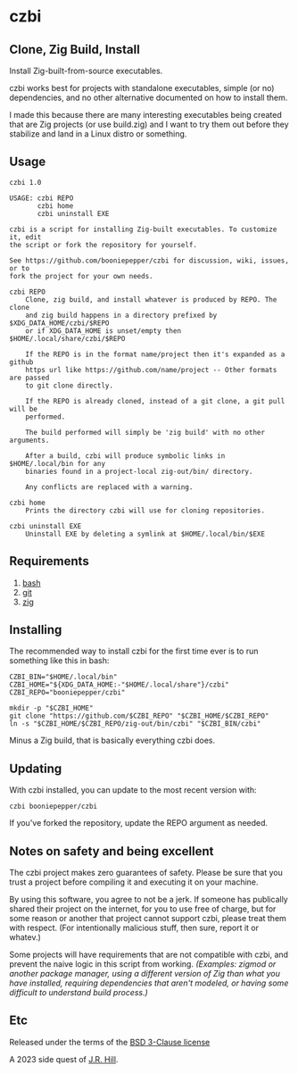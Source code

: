 # czbi

## Clone, Zig Build, Install

Install Zig-built-from-source executables.

czbi works best for projects with standalone executables, simple (or no)
dependencies, and no other alternative documented on how to install them.

I made this because there are many interesting executables being created that
are Zig projects (or use build.zig) and I want to try them out before they
stabilize and land in a Linux distro or something.

## Usage

```
czbi 1.0

USAGE: czbi REPO
       czbi home
       czbi uninstall EXE

czbi is a script for installing Zig-built executables. To customize it, edit
the script or fork the repository for yourself.

See https://github.com/booniepepper/czbi for discussion, wiki, issues, or to
fork the project for your own needs.

czbi REPO
    Clone, zig build, and install whatever is produced by REPO. The clone
    and zig build happens in a directory prefixed by $XDG_DATA_HOME/czbi/$REPO
    or if XDG_DATA_HOME is unset/empty then $HOME/.local/share/czbi/$REPO

    If the REPO is in the format name/project then it's expanded as a github
    https url like https://github.com/name/project -- Other formats are passed
    to git clone directly.

    If the REPO is already cloned, instead of a git clone, a git pull will be
    performed.

    The build performed will simply be 'zig build' with no other arguments.

    After a build, czbi will produce symbolic links in $HOME/.local/bin for any
    binaries found in a project-local zig-out/bin/ directory.

    Any conflicts are replaced with a warning.

czbi home
    Prints the directory czbi will use for cloning repositories.

czbi uninstall EXE
    Uninstall EXE by deleting a symlink at $HOME/.local/bin/$EXE
```

## Requirements

1. [bash](https://www.gnu.org/software/bash/)
2. [git](https://git-scm.com/)
3. [zig](https://ziglang.org/)

## Installing

The recommended way to install czbi for the first time ever is to run something
like this in bash:

```
CZBI_BIN="$HOME/.local/bin"
CZBI_HOME="${XDG_DATA_HOME:-"$HOME/.local/share"}/czbi"
CZBI_REPO="booniepepper/czbi"

mkdir -p "$CZBI_HOME"
git clone "https://github.com/$CZBI_REPO" "$CZBI_HOME/$CZBI_REPO"
ln -s "$CZBI_HOME/$CZBI_REPO/zig-out/bin/czbi" "$CZBI_BIN/czbi"
```

Minus a Zig build, that is basically everything czbi does.

## Updating

With czbi installed, you can update to the most recent version with:

```
czbi booniepepper/czbi
```

If you've forked the repository, update the REPO argument as needed.

## Notes on safety and being excellent

The czbi project makes zero guarantees of safety. Please be sure that you trust
a project before compiling it and executing it on your machine.

By using this software, you agree to not be a jerk. If someone has publically
shared their project on the internet, for you to use free of charge, but for
some reason or another that project cannot support czbi, please treat them with
respect. (For intentionally malicious stuff, then sure, report it or whatev.)

Some projects will have requirements that are not compatible with czbi, and
prevent the naive logic in this script from working. _(Examples: zigmod or
another package manager, using a different version of Zig than what you have
installed, requiring dependencies that aren't modeled, or having some difficult
to understand build process.)_

## Etc

Released under the terms of the [BSD 3-Clause license]()

A 2023 side quest of [J.R. Hill](https://so.dang.cool).

